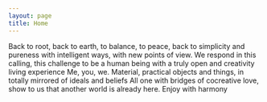 ```yaml
---
layout: page
title: Home
---
```


Back to root, back to earth, to balance, to peace, back to simplicity and pureness with intelligent ways, with new points of view.
We respond in this calling, this challenge to be a human being with a truly open and creativity living experience
Me, you, we.
Material, practical objects and things, in totally mirrored of ideals and beliefs
All one with bridges of cocreative love, show to us that another world is already here.
Enjoy with harmony